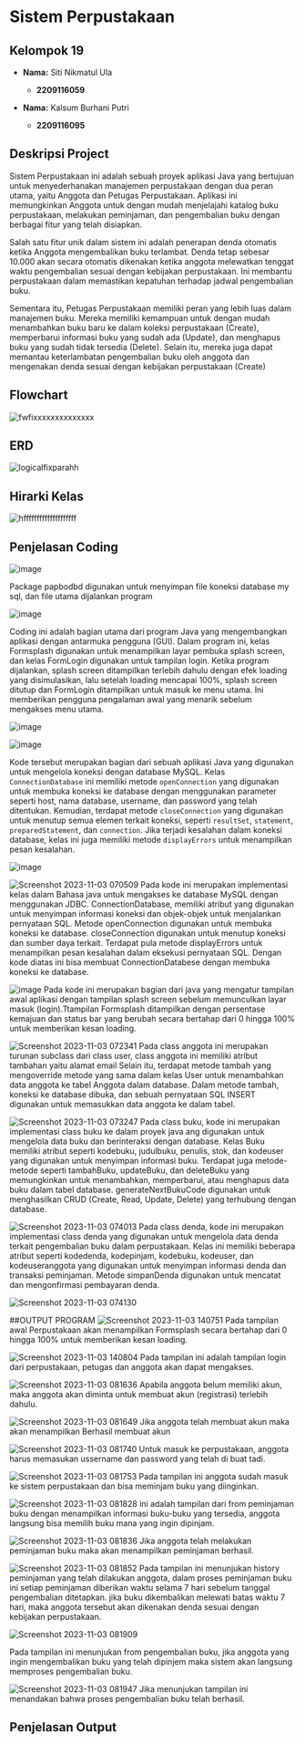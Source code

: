 # Sistem Perpustakaan

## Kelompok 19
- **Nama:** Siti Nikmatul Ula
  - **2209116059** 

- **Nama:** Kalsum Burhani Putri
  - **2209116095**
    
## Deskripsi Project
Sistem Perpustakaan ini adalah sebuah proyek aplikasi Java yang bertujuan untuk menyederhanakan manajemen perpustakaan dengan dua peran utama, yaitu Anggota dan Petugas Perpustakaan. Aplikasi ini memungkinkan Anggota untuk dengan mudah menjelajahi katalog buku perpustakaan, melakukan peminjaman, dan pengembalian buku dengan berbagai fitur yang telah disiapkan.

Salah satu fitur unik dalam sistem ini adalah penerapan denda otomatis ketika Anggota mengembalikan buku terlambat. Denda tetap sebesar 10.000 akan secara otomatis dikenakan ketika anggota melewatkan tenggat waktu pengembalian sesuai dengan kebijakan perpustakaan. Ini membantu perpustakaan dalam memastikan kepatuhan terhadap jadwal pengembalian buku.

Sementara itu, Petugas Perpustakaan memiliki peran yang lebih luas dalam manajemen buku. Mereka memiliki kemampuan untuk dengan mudah menambahkan buku baru ke dalam koleksi perpustakaan (Create), memperbarui informasi buku yang sudah ada (Update), dan menghapus buku yang sudah tidak tersedia (Delete). Selain itu, mereka juga dapat memantau keterlambatan pengembalian buku oleh anggota dan mengenakan denda sesuai dengan kebijakan perpustakaan (Create)

## Flowchart
![fwfixxxxxxxxxxxxxx](https://github.com/sittii/PA-PBO/assets/123925640/c402c090-8989-487f-bc9b-907820e46682)

## ERD
![logicalfixparahh](https://github.com/sittii/PA-PBO/assets/123925640/d2e2f712-bc29-4b93-8001-6d0dc0d225f8)

## Hirarki Kelas
![hffffffffffffffffffff](https://github.com/sittii/PA-PBO/assets/123925640/f332d345-3318-41df-9eb8-fef43e921f05)

## Penjelasan Coding
![image](https://github.com/sittii/PA-PBO/assets/123925640/2c996955-9174-44f6-8754-d0f03fd259af)

Package papbodbd digunakan untuk menyimpan file koneksi database my sql, dan file utama dijalankan program


![image](https://github.com/sittii/PA-PBO/assets/123925640/30386da8-f49a-4779-8e40-a3339969a0e2)

Coding ini adalah bagian utama dari program Java yang mengembangkan aplikasi dengan antarmuka pengguna (GUI). Dalam program ini, kelas Formsplash digunakan untuk menampilkan layar pembuka splash screen, dan kelas FormLogin digunakan untuk tampilan login. Ketika program dijalankan, splash screen ditampilkan terlebih dahulu dengan efek loading yang disimulasikan, lalu setelah loading mencapai 100%, splash screen ditutup dan FormLogin ditampilkan untuk masuk ke menu utama. Ini memberikan pengguna pengalaman awal yang menarik sebelum mengakses menu utama.

![image](https://github.com/sittii/PA-PBO/assets/123925640/2860cb5c-a0ab-4074-9d0c-4a207c70b021)

![image](https://github.com/sittii/PA-PBO/assets/123925640/acff83c0-0101-48d6-aaaf-565b71bc111b)

Kode tersebut merupakan bagian dari sebuah aplikasi Java yang digunakan untuk mengelola koneksi dengan database MySQL. Kelas `ConnectionDatabase` ini memiliki metode `openConnection` yang digunakan untuk membuka koneksi ke database dengan menggunakan parameter seperti host, nama database, username, dan password yang telah ditentukan. Kemudian, terdapat metode `closeConnection` yang digunakan untuk menutup semua elemen terkait koneksi, seperti `resultSet`, `statement`, `preparedStatement`, dan `connection`. Jika terjadi kesalahan dalam koneksi database, kelas ini juga memiliki metode `displayErrors` untuk menampilkan pesan kesalahan. 

![image](https://github.com/sittii/PA-PBO/assets/123925640/ee057771-f00c-448c-a106-d0d89f2fd569)

![Screenshot 2023-11-03 070509](https://github.com/sittii/PA-PBO/assets/127497591/5ffdb73c-bffb-4aa2-a2ed-52c0a7a9755f)
Pada kode ini merupakan implementasi kelas dalam Bahasa java untuk mengakses ke database MySQL dengan menggunakan JDBC.
ConnectionDatabase, memiliki atribut yang digunakan untuk menyimpan informasi koneksi dan objek-objek untuk menjalankan pernyataan SQL. Metode openConnection digunakan untuk membuka koneksi ke database.
closeConnection digunakan untuk menutup koneksi dan sumber daya terkait. Terdapat pula metode displayErrors untuk menampilkan pesan kesalahan dalam eksekusi pernyataan SQL.
Dengan kode diatas ini bisa membuat ConnectionDatabese dengan membuka koneksi ke database.

![image](https://github.com/sittii/PA-PBO/assets/127497591/1319ee9e-122d-41a1-8f04-105eb20bd1c6)
Pada kode ini merupakan bagian dari java yang mengatur tampilan awal aplikasi dengan tampilan splash screen sebelum memunculkan layar masuk (login).Ttampilan Formsplash ditampilkan dengan persentase kemajuan dan status bar yang berubah secara bertahap dari 0 hingga 100% untuk memberikan kesan loading.

![Screenshot 2023-11-03 072341](https://github.com/sittii/PA-PBO/assets/127497591/e72093db-3d28-4b95-9268-64a2b0dd153a)
Pada class anggota ini merupakan turunan subclass dari class user, class anggota ini memiliki atribut tambahan yaitu alamat email Selain itu, terdapat metode tambah yang mengoverride metode yang sama dalam kelas User untuk menambahkan data anggota ke tabel Anggota dalam database. Dalam metode tambah, koneksi ke database dibuka, dan sebuah pernyataan SQL INSERT digunakan untuk memasukkan data anggota ke dalam tabel.

![Screenshot 2023-11-03 073247](https://github.com/sittii/PA-PBO/assets/127497591/7ff16dbc-f443-4057-9939-b87c82ec8f59)
Pada class buku, kode ini merupakan implementasi class buku ke dalam proyek java ang digunakan untuk mengelola data buku dan berinteraksi dengan database. Kelas Buku memiliki atribut seperti kodebuku, judulbuku, penulis, stok, dan kodeuser yang digunakan untuk menyimpan informasi buku. Terdapat juga metode-metode seperti tambahBuku, updateBuku, dan deleteBuku yang memungkinkan untuk menambahkan, memperbarui, atau menghapus data buku dalam tabel database. generateNextBukuCode digunakan untuk menghasilkan CRUD (Create, Read, Update, Delete) yang terhubung dengan database.

![Screenshot 2023-11-03 074013](https://github.com/sittii/PA-PBO/assets/127497591/fe0c7e27-ea39-4c51-8b67-e6ebd62aa9bb)
Pada class denda, kode ini merupakan implementasi class denda yang digunakan untuk mengelola data denda terkait pengembalian buku dalam perpustakaan. Kelas ini memiliki beberapa atribut seperti kodedenda, kodepinjam, kodebuku, kodeuser, dan kodeuseranggota yang digunakan untuk menyimpan informasi denda dan transaksi peminjaman. Metode simpanDenda digunakan untuk mencatat dan mengonfirmasi pembayaran denda.

![Screenshot 2023-11-03 074130](https://github.com/sittii/PA-PBO/assets/127497591/2af81635-4aa9-4bf5-91ad-8366a7f6dd94)


##OUTPUT PROGRAM
![Screenshot 2023-11-03 140751](https://github.com/sittii/PA-PBO/assets/127497591/aac93f52-a959-4eac-995c-ca2dacf27942)
Pada tampilan awal Perpustakaan akan menampilkan Formsplash secara bertahap dari 0 hingga 100% untuk memberikan kesan loading.

![Screenshot 2023-11-03 140804](https://github.com/sittii/PA-PBO/assets/127497591/a2edac70-f114-4588-bdfd-98639cb46f20)
Pada tampilan ini adalah tampilan login dari perpustakaan, petugas dan anggota akan dapat mengakses.

![Screenshot 2023-11-03 081636](https://github.com/sittii/PA-PBO/assets/127497591/6a1bfbb3-e302-4abc-8c46-8feaabe98d0e)
Apabila anggota belum memiliki akun, maka anggota akan diminta untuk membuat akun (registrasi) terlebih dahulu.

![Screenshot 2023-11-03 081649](https://github.com/sittii/PA-PBO/assets/127497591/402c2721-6610-456c-bf01-6c0cc00188a3)
Jika anggota telah membuat akun maka akan menampilkan Berhasil membuat akun

![Screenshot 2023-11-03 081740](https://github.com/sittii/PA-PBO/assets/127497591/00e54801-59b4-4572-bf76-d9ac73bfbb67)
Untuk masuk ke perpustakaan, anggota harus memasukan ussername dan password yang telah di buat tadi.

![Screenshot 2023-11-03 081753](https://github.com/sittii/PA-PBO/assets/127497591/46eba78a-4c57-4f4e-8d0a-2a42ab056223)
Pada tampilan ini anggota sudah masuk ke sistem perpustakaan dan bisa meminjam buku yang diinginkan.

![Screenshot 2023-11-03 081828](https://github.com/sittii/PA-PBO/assets/127497591/7d463d02-db0e-4f07-b2dd-2823920b4881)
ini adalah tampilan dari from peminjaman buku dengan menampilkan informasi buku-buku yang tersedia, anggota langsung bisa memilih buku mana yang ingin dipinjam.

![Screenshot 2023-11-03 081836](https://github.com/sittii/PA-PBO/assets/127497591/b8c8f10b-7c6d-48e4-a36d-43ea504a3d33)
Jika anggota telah melakukan peminjaman buku maka akan menampilkan peminjaman berhasil.

![Screenshot 2023-11-03 081852](https://github.com/sittii/PA-PBO/assets/127497591/46b7fe30-e301-4e45-a416-e157785ae13e)
Pada tampilan ini menunjukan history peminjaman yang telah dilakukan anggota, dalam proses peminjaman buku ini setiap peminjaman diberikan waktu selama 7 hari sebelum tanggal pengembalian ditetapkan. jika buku dikembalikan melewati batas waktu 7 hari, maka anggota tersebut akan dikenakan denda sesuai dengan kebijakan perpustakaan.


![Screenshot 2023-11-03 081909](https://github.com/sittii/PA-PBO/assets/127497591/4fd6775e-afba-4483-88dc-5029f3389fd1)

Pada tampilan ini menunjukan from pengembalian buku, jika anggota yang ingin mengembalikan buku yang telah dipinjem maka sistem akan langsung memproses pengembalian buku.

![Screenshot 2023-11-03 081947](https://github.com/sittii/PA-PBO/assets/127497591/2d4ccc8b-3d36-48e5-9fe7-32f5b47e6e93)
Jika menunjukan tampilan ini menandakan bahwa proses pengembalian buku telah berhasil.




















## Penjelasan Output
